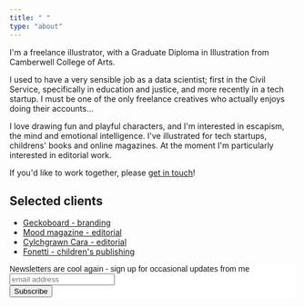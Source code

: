 ```yaml
---
title: " "
type: "about"
---
```



I'm a freelance illustrator, with a Graduate Diploma in Illustration from Camberwell College of Arts.

I used to have a very sensible job as a data scientist; first in the Civil Service, specifically in education and justice, and more recently in a tech startup. I must be one of the only freelance creatives who actually enjoys doing their accounts...

I love drawing fun and playful characters, and I'm interested in escapism, the mind and emotional intelligence. I've illustrated for tech startups, childrens' books and online magazines. At the moment I'm particularly interested in editorial work.

If you'd like to work together, please [get in touch](mailto:vicky.hughes@hotmail.com)!


## Selected clients
- [Geckoboard - branding](https://www.geckoboard.com/)
- [Mood magazine - editorial](https://www.itsmoodmag.com/power/becoming-perfect-self-optimise)
- [Cylchgrawn Cara - editorial](https://vickyhughes.co.uk/portfolio/online-dating/)
- [Fonetti - children's publishing](https://vickyhughes.co.uk/portfolio/bear-with-me/)



<!-- Begin Mailchimp Signup Form -->
<link href="//cdn-images.mailchimp.com/embedcode/horizontal-slim-10_7.css" rel="stylesheet" type="text/css">
<style type="text/css">
	#mc_embed_signup{background:#fff; clear:left; font:14px Montserrat,Arial,sans-serif; width:100%;}
	/* Add your own Mailchimp form style overrides in your site stylesheet or in this style block.
	   We recommend moving this block and the preceding CSS link to the HEAD of your HTML file. */
</style>
<div id="mc_embed_signup">
<form action="https://hotmail.us3.list-manage.com/subscribe/post?u=fabb1b0c73834b6e5369a3d90&amp;id=6dfeb56b4a" method="post" id="mc-embedded-subscribe-form" name="mc-embedded-subscribe-form" class="validate" target="_blank" novalidate>
    <div id="mc_embed_signup_scroll">
	<label for="mce-EMAIL">Newsletters are cool again - sign up for occasional updates from me</label>
	<input type="email" value="" name="EMAIL" class="email" id="mce-EMAIL" placeholder="email address" required>
    <!-- real people should not fill this in and expect good things - do not remove this or risk form bot signups-->
    <div style="position: absolute; left: -5000px;" aria-hidden="true"><input type="text" name="b_fabb1b0c73834b6e5369a3d90_6dfeb56b4a" tabindex="-1" value=""></div>
    <div class="clear"><input type="submit" value="Subscribe" name="subscribe" id="mc-embedded-subscribe" class="button"></div>
    </div>
</form>
</div>

<!--End mc_embed_signup-->